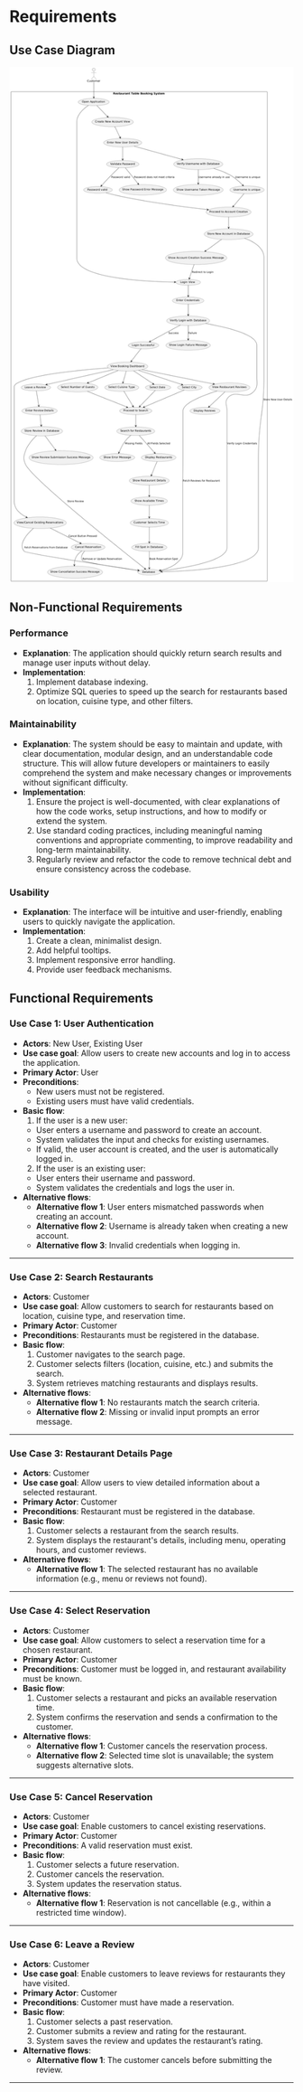 # Requirements

## Use Case Diagram
![Diagrams](Diagrams/usecasediagram.jpg)

## Non-Functional Requirements

### Performance
- **Explanation**: The application should quickly return search results and manage user inputs without delay.
- **Implementation**:
    1. Implement database indexing.
    2. Optimize SQL queries to speed up the search for restaurants based on location, cuisine type, and other filters.

### Maintainability
- **Explanation**: The system should be easy to maintain and update, with clear documentation, modular design, and an understandable code structure. This will allow future developers or maintainers to easily comprehend the system and make necessary changes or improvements without significant difficulty.
- **Implementation**:
  1. Ensure the project is well-documented, with clear explanations of how the code works, setup instructions, and how to modify or extend the system.
  3. Use standard coding practices, including meaningful naming conventions and appropriate commenting, to improve readability and long-term maintainability.
  4. Regularly review and refactor the code to remove technical debt and ensure consistency across the codebase.

### Usability
- **Explanation**: The interface will be intuitive and user-friendly, enabling users to quickly navigate the application.
- **Implementation**:
    1. Create a clean, minimalist design.
    2. Add helpful tooltips.
    3. Implement responsive error handling.
    4. Provide user feedback mechanisms.

## Functional Requirements

### **Use Case 1: User Authentication**
- **Actors**: New User, Existing User
- **Use case goal**: Allow users to create new accounts and log in to access the application.
- **Primary Actor**: User
- **Preconditions**:
    - New users must not be registered.
    - Existing users must have valid credentials.
- **Basic flow**:
    1. If the user is a new user:
    - User enters a username and password to create an account.
    - System validates the input and checks for existing usernames.
    - If valid, the user account is created, and the user is automatically logged in.
    2. If the user is an existing user:
    - User enters their username and password.
    - System validates the credentials and logs the user in.
- **Alternative flows**:
    - **Alternative flow 1**: User enters mismatched passwords when creating an account.
    - **Alternative flow 2**: Username is already taken when creating a new account.
    - **Alternative flow 3**: Invalid credentials when logging in.

---

### **Use Case 2: Search Restaurants**
- **Actors**: Customer
- **Use case goal**: Allow customers to search for restaurants based on location, cuisine type, and reservation time.
- **Primary Actor**: Customer
- **Preconditions**: Restaurants must be registered in the database.
- **Basic flow**:
    1. Customer navigates to the search page.
    2. Customer selects filters (location, cuisine, etc.) and submits the search.
    3. System retrieves matching restaurants and displays results.
- **Alternative flows**:
    - **Alternative flow 1**: No restaurants match the search criteria.
    - **Alternative flow 2**: Missing or invalid input prompts an error message.

---

### **Use Case 3: Restaurant Details Page**
- **Actors**: Customer
- **Use case goal**: Allow users to view detailed information about a selected restaurant.
- **Primary Actor**: Customer
- **Preconditions**: Restaurant must be registered in the database.
- **Basic flow**:
    1. Customer selects a restaurant from the search results.
    2. System displays the restaurant's details, including menu, operating hours, and customer reviews.
- **Alternative flows**:
    - **Alternative flow 1**: The selected restaurant has no available information (e.g., menu or reviews not found).

---

### **Use Case 4: Select Reservation**
- **Actors**: Customer
- **Use case goal**: Allow customers to select a reservation time for a chosen restaurant.
- **Primary Actor**: Customer
- **Preconditions**: Customer must be logged in, and restaurant availability must be known.
- **Basic flow**:
    1. Customer selects a restaurant and picks an available reservation time.
    2. System confirms the reservation and sends a confirmation to the customer.
- **Alternative flows**:
    - **Alternative flow 1**: Customer cancels the reservation process.
    - **Alternative flow 2**: Selected time slot is unavailable; the system suggests alternative slots.

---
### **Use Case 5: Cancel Reservation**
- **Actors**: Customer
- **Use case goal**: Enable customers to cancel existing reservations.
- **Primary Actor**: Customer
- **Preconditions**: A valid reservation must exist.
- **Basic flow**:
    1. Customer selects a future reservation.
    2. Customer cancels the reservation.
    3. System updates the reservation status.
- **Alternative flows**:
    - **Alternative flow 1**: Reservation is not cancellable (e.g., within a restricted time window).

---

### **Use Case 6: Leave a Review**
- **Actors**: Customer
- **Use case goal**: Enable customers to leave reviews for restaurants they have visited.
- **Primary Actor**: Customer
- **Preconditions**: Customer must have made a reservation.
- **Basic flow**:
    1. Customer selects a past reservation.
    2. Customer submits a review and rating for the restaurant.
    3. System saves the review and updates the restaurant’s rating.
- **Alternative flows**:
    - **Alternative flow 1**: The customer cancels before submitting the review.

---